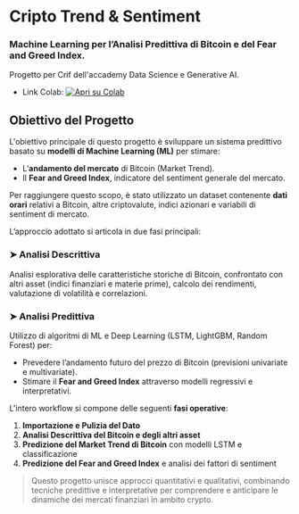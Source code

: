 # Cripto Trend & Sentiment
### Machine Learning per l’Analisi Predittiva di Bitcoin e del Fear and Greed Index.

Progetto per Crif dell'accademy Data Science e Generative AI.

- Link Colab: [![Apri su Colab](https://colab.research.google.com/assets/colab-badge.svg)](https://colab.research.google.com/drive/1DZLNtwSHd5MNxl6iJUWaGjxv-o84B_CB?usp=sharing)

## Obiettivo del Progetto

L'obiettivo principale di questo progetto è sviluppare un sistema predittivo basato su **modelli di Machine Learning (ML)** per stimare:

- L’**andamento del mercato** di Bitcoin (Market Trend).
- Il **Fear and Greed Index**, indicatore del sentiment generale del mercato.

Per raggiungere questo scopo, è stato utilizzato un dataset contenente **dati orari** relativi a Bitcoin, altre criptovalute, indici azionari e variabili di sentiment di mercato.

L’approccio adottato si articola in due fasi principali:

### ➤ **Analisi Descrittiva**
Analisi esplorativa delle caratteristiche storiche di Bitcoin, confrontato con altri asset (indici finanziari e materie prime), calcolo dei rendimenti, valutazione di volatilità e correlazioni.

### ➤ **Analisi Predittiva**
Utilizzo di algoritmi di ML e Deep Learning (LSTM, LightGBM, Random Forest) per:

- Prevedere l’andamento futuro del prezzo di Bitcoin (previsioni univariate e multivariate).
- Stimare il **Fear and Greed Index** attraverso modelli regressivi e interpretativi.

L’intero workflow si compone delle seguenti **fasi operative**:

1. **Importazione e Pulizia del Dato**
2. **Analisi Descrittiva del Bitcoin e degli altri asset**
3. **Predizione del Market Trend di Bitcoin** con modelli LSTM e classificazione
4. **Predizione del Fear and Greed Index** e analisi dei fattori di sentiment

> Questo progetto unisce approcci quantitativi e qualitativi, combinando tecniche predittive e interpretative per comprendere e anticipare le dinamiche dei mercati finanziari in ambito crypto.
